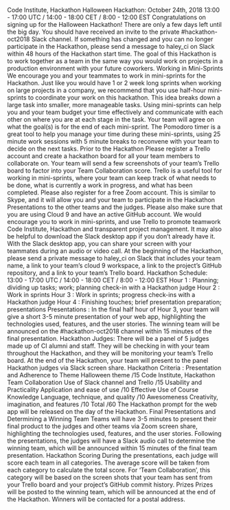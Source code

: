 Code Institute, Hackathon
Halloween Hackathon: October 24th, 2018
13:00 - 17:00 UTC / 14:00 - 18:00 CET / 8:00 - 12:00 EST
Congratulations on signing up for the Halloween Hackathon! There are only a few days
left until the big day. You should have received an invite to the private
#hackathon-oct2018 Slack channel. If something has changed and you can no longer
participate in the Hackathon, please send a message to haley_ci on Slack within 48
hours of the Hackathon start time.
The goal of this Hackathon is to work together as a team in the same way you would
work on projects in a production environment with your future coworkers.
Working in Mini-Sprints
We encourage you and your teammates to work in mini-sprints for the Hackathon. Just
like you would have 1 or 2 week long sprints when working on large projects in a
company, we recommend that you use half-hour mini-sprints to coordinate your work
on this hackathon. This idea breaks down a large task into smaller, more manageable
tasks. Using mini-sprints can help you and your team budget your time effectively and
communicate with each other on where you are at each stage in the task. Your team
will agree on what the goal(s) is for the end of each mini-sprint. The Pomodoro timer is
a great tool to help you manage your time during these mini-sprints, using 25 minute
work sessions with 5 minute breaks to reconvene with your team to decide on the next
tasks.
Prior to the Hackathon
Please register a Trello account and create a hackathon board for all your team
members to collaborate on. Your team will send a few screenshots of your team’s
Trello board to factor into your Team Collaboration score. Trello is a useful tool for
working in mini-sprints, where your team can keep track of what needs to be done,
what is currently a work in progress, and what has been completed.
Please also register for a free Zoom account. This is similar to Skype, and it will allow
you and your team to participate in the Hackathon Presentations to the other teams
and the judges.
Please also make sure that you are using Cloud 9 and have an active GitHub account.
We would encourage you to work in mini-sprints, and use Trello to promote teamwork
Code Institute, Hackathon
and transparent project management. It may also be helpful to download the Slack
desktop app if you don’t already have it. With the Slack desktop app, you can share
your screen with your teammates during an audio or video call.
At the beginning of the Hackathon, please send a private message to haley_ci on Slack
that includes your team name, a link to your team’s cloud 9 workspace, a link to the
project’s GitHub repository, and a link to your team’s Trello board.
Hackathon Schedule:
13:00 - 17:00 UTC / 14:00 - 18:00 CET / 8:00 - 12:00 EST
Hour 1 : Planning; dividing up tasks; work; planning check-in with a Hackathon judge
Hour 2 : Work in sprints
Hour 3 : Work in sprints; progress check-ins with a Hackathon judge
Hour 4 : Finishing touches; brief presentation preparation; presentations
Presentations :
In the final half hour of Hour 3, your team will give a short 3-5 minute presentation of
your web app, highlighting the technologies used, features, and the user stories. The
winning team will be announced on the #hackathon-oct2018 channel within 15 minutes
of the final presentation.
Hackathon Judges:
There will be a panel of 5 judges made up of CI alumni and staff. They will be checking
in with your team throughout the Hackathon, and they will be monitoring your team’s
Trello board. At the end of the Hackathon, your team will present to the panel
Hackathon judges via Slack screen share.
Hackathon Criteria :
Presentation and Adherence to
Theme
Halloween theme
/15
Code Institute, Hackathon
Team Collaboration
Use of Slack channel and Trello
/15
Usability and Practicality
Application and ease of use
/10
Effective Use of Course Knowledge
Language, technique, and quality
/10
Awesomeness
Creativity, imagination, and features
/10
Total /60
The Hackathon prompt for the web app will be released on the day of the Hackathon.
Final Presentations and Determining a Winning Team
Teams will have 3-5 minutes to present their final product to the judges and other
teams via Zoom screen share, highlighting the technologies used, features, and the
user stories. Following the presentations, the judges will have a Slack audio call to
determine the winning team, which will be announced within 15 minutes of the final
team presentation.
Hackathon Scoring
During the presentations, each judge will score each team in all categories. The
average score will be taken from each category to calculate the total score. For ‘Team
Collaboration’, this category will be based on the screen shots that your team has sent
from your Trello board and your project’s GitHub commit history.
Prizes
Prizes will be posted to the winning team, which will be announced at the end of the
Hackathon. Winners will be contacted for a postal address.
